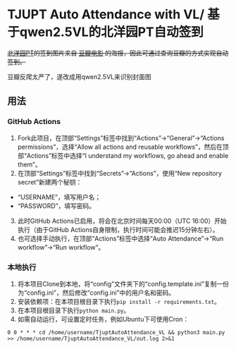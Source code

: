 # TJUPT Auto Attendance with VL/ 基于qwen2.5VL的北洋园PT自动签到
~~[北洋园PT](https://www.tjupt.org/)的签到图片来自 [豆瓣电影](https://movie.douban.com/) 的海报，因此可通过查询豆瓣的方式实现自动签到。~~

豆瓣反爬太严了，遂改成用qwen2.5VL来识别封面图

## 用法
### GitHub Actions
1. Fork此项目，在顶部“Settings”标签中找到“Actions”→“General”→“Actions permissions”，选择“Allow all actions and reusable workflows”，然后在顶部“Actions”标签中选择“I understand my workflows, go ahead and enable them”。
2. 在顶部“Settings”标签中找到“Secrets”→“Actions”，使用“New repository secret”新建两个秘钥：
  - “USERNAME”，填写用户名；
  - “PASSWORD”，填写密码。
3. 此时GitHub Actions已启用，将会在北京时间每天00:00（UTC 16:00）开始执行（由于GitHub Actions自身限制，执行时间可能会推迟15分钟左右）。
4. 也可选择手动执行，在顶部“Actions”标签中选择“Auto Attendance”→“Run workflow”→“Run workflow”。

### 本地执行
1. 将本项目Clone到本地，将“config”文件夹下的“config.template.ini”复制一份为“config.ini”，然后修改“config.ini”中的用户名和密码。
2. 安装依赖项：在本项目根目录下执行`pip install -r requirements.txt`。
3. 在本项目根目录下执行`python main.py`。
4. 如需自动运行，可设置定时任务，例如Ubuntu下可使用Cron：

```cron
0 0 * * * cd /home/username/TjuptAutoAttendance_VL && python3 main.py >> /home/username/TjuptAutoAttendance_VL/out.log 2>&1
```